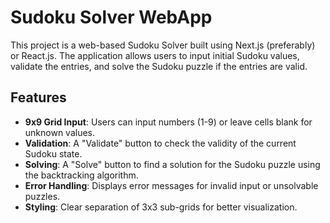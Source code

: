 # Sudoku Solver WebApp

This project is a web-based Sudoku Solver built using Next.js (preferably) or React.js. The application allows users to input initial Sudoku values, validate the entries, and solve the Sudoku puzzle if the entries are valid.

## Features

- **9x9 Grid Input**: Users can input numbers (1-9) or leave cells blank for unknown values.
- **Validation**: A "Validate" button to check the validity of the current Sudoku state.
- **Solving**: A "Solve" button to find a solution for the Sudoku puzzle using the backtracking algorithm.
- **Error Handling**: Displays error messages for invalid input or unsolvable puzzles.
- **Styling**: Clear separation of 3x3 sub-grids for better visualization.

